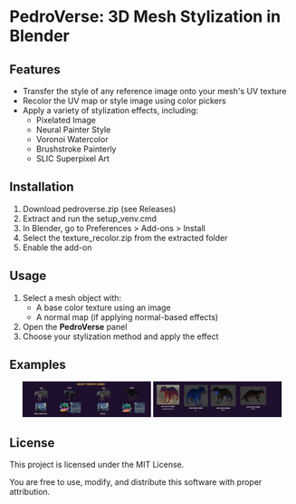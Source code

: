 # PedroVerse: 3D Mesh Stylization in Blender

## Features
- Transfer the style of any reference image onto your mesh's UV texture
- Recolor the UV map or style image using color pickers
- Apply a variety of stylization effects, including:
  - Pixelated Image
  - Neural Painter Style
  - Voronoi Watercolor
  - Brushstroke Painterly
  - SLIC Superpixel Art

   
## Installation
1.  Download pedroverse.zip (see Releases)
2.  Extract and run the setup_venv.cmd
3.  In Blender, go to Preferences > Add-ons > Install
4.  Select the texture_recolor.zip from the extracted folder
5.  Enable the add-on

## Usage
1. Select a mesh object with:
   - A base color texture using an image
   - A normal map (if applying normal-based effects)
2. Open the **PedroVerse** panel
3. Choose your stylization method and apply the effect

## Examples
<p align="center">
  <img src="images/fig2.png" alt="Before" width="45%" />
  <img src="images/fig3.png" alt="After" width="45%" />
</p>

## License
This project is licensed under the MIT License.

You are free to use, modify, and distribute this software with proper attribution.


